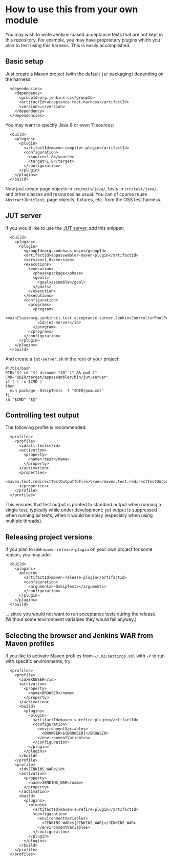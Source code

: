 # How to use this from your own module

You may wish to write Jenkins-based acceptance tests that are not kept in this repository.
For example, you may have proprietary plugins which you plan to test using this harness.
This is easily accomplished.

## Basic setup

Just create a Maven project (with the default `jar` packaging) depending on the harness:

```
  <dependencies>
    <dependency>
      <groupId>org.jenkins-ci</groupId>
      <artifactId>acceptance-test-harness</artifactId>
      <version>…</version>
    </dependency>
  </dependencies>
```

You may want to specify Java 8 or even 11 sources:

```
  <build>
    <plugins>
      <plugin>
        <artifactId>maven-compiler-plugin</artifactId>
        <configuration>
          <source>1.8</source>
          <target>1.8</target>
        </configuration>
      </plugin>
    </plugins>
  </build>
```

Now just create page objects in `src/main/java/`, tests in `src/test/java/`, and other classes and resources as usual.
You can of course reuse `AbstractJUnitTest`, page objects, fixtures, etc. from the OSS test harness.

## JUT server

If you would like to use the [JUT server](PRELAUNCH.md), add this snippet:

```
  <build>
    <plugins>
      <plugin>
        <groupId>org.codehaus.mojo</groupId>
        <artifactId>appassembler-maven-plugin</artifactId>
        <version>1.8</version>
        <executions>
          <execution>
            <phase>package</phase>
            <goals>
              <goal>assemble</goal>
            </goals>
          </execution>
        </executions>
        <configuration>
          <programs>
            <program>
              <mainClass>org.jenkinsci.test.acceptance.server.JenkinsControllerPoolProcess</mainClass>
              <id>jut-server</id>
            </program>
          </programs>
        </configuration>
      </plugin>
    </plugins>
  </build>
```

And create a `jut-server.sh` in the root of your project:

    #!/bin/bash
    DIR="$( cd "$( dirname "$0" )" && pwd )"
    CMD="$DIR/target/appassembler/bin/jut-server"
    if [ ! -s $CMD ]
    then
      mvn package -DskipTests -f "$DIR/pom.xml"
    fi
    sh "$CMD" "$@"

## Controlling test output

The following profile is recommended:

```
  <profiles>
    <profile>
      <id>all-tests</id>
      <activation>
        <property>
          <name>!test</name>
        </property>
      </activation>
      <properties>
        <maven.test.redirectTestOutputToFile>true</maven.test.redirectTestOutputToFile>
      </properties>
    </profile>
  </profiles>
```

This ensures that test output is printed to standard output when running a single test, typically while under development;
yet output is suppressed when running _all_ tests, when it would be noisy (especially when using multiple threads).

## Releasing project versions

If you plan to use `maven-release-plugin` on your own project for some reason, you may add:

```
  <build>
    <plugins>
      <plugin>
        <artifactId>maven-release-plugin</artifactId>
        <configuration>
          <arguments>-DskipTests</arguments>
        </configuration>
      </plugin>
    </plugins>
  </build>
```

... since you would not want to run acceptance tests during the release.
(Without some environment variables they would fail anyway.)

## Selecting the browser and Jenkins WAR from Maven profiles

If you like to activate Maven profiles from `~/.m2/settings.xml` with `-P` to run with specific environments, try:

```
  <profiles>
    <profile>
      <id>BROWSER</id>
      <activation>
        <property>
          <name>BROWSER</name>
        </property>
      </activation>
      <build>
        <plugins>
          <plugin>
            <artifactId>maven-surefire-plugin</artifactId>
            <configuration>
              <environmentVariables>
                <BROWSER>${BROWSER}</BROWSER>
              </environmentVariables>
            </configuration>
          </plugin>
        </plugins>
      </build>
    </profile>
    <profile>
      <id>JENKINS_WAR</id>
      <activation>
        <property>
          <name>JENKINS_WAR</name>
        </property>
      </activation>
      <build>
        <plugins>
          <plugin>
            <artifactId>maven-surefire-plugin</artifactId>
            <configuration>
              <environmentVariables>
                <JENKINS_WAR>${JENKINS_WAR}</JENKINS_WAR>
              </environmentVariables>
            </configuration>
          </plugin>
        </plugins>
      </build>
    </profile>
  </profiles>
```
